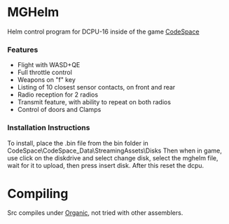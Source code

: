 # MGHelm

Helm control program for DCPU-16 inside of the game [CodeSpace](https://www.codespace-game.com/)

### Features
* Flight with WASD+QE
* Full throttle control
* Weapons on "f" key
* Listing of 10 closest sensor contacts, on front and rear
* Radio reception for 2 radios
* Transmit feature, with ability to repeat on both radios
* Control of doors and Clamps


### Installation Instructions

To install, place the .bin file from the bin folder in CodeSpace\CodeSpace_Data\StreamingAssets\Disks    Then when in game, use click on the diskdrive and select change disk, select the mghelm file, wait for it to upload, then press insert disk.    After this reset the dcpu.

# Compiling
Src compiles under [Organic](https://github.com/andre-d/organic), not tried with other assemblers.
